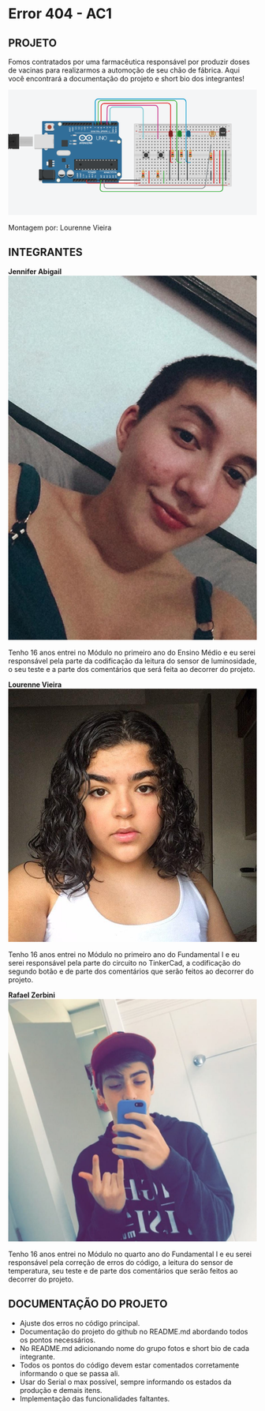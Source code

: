 # Error 404 - AC1 

## PROJETO
Fomos contratados por uma farmacêutica responsável por produzir doses de vacinas para realizarmos a automoção de seu chão de fábrica.
Aqui você encontrará a documentação do projeto e short bio dos integrantes!

![](https://github.com/Error404-3RA/Arduino_AC1/blob/main/Ac1-esquema.png)

Montagem por: Lourenne Vieira

## INTEGRANTES
**Jennifer Abigail**
![](https://github.com/Error404-3RA/Arduino_AC1/blob/main/WhatsApp%20Image%202021-03-28%20at%2014.54.28.jpeg)

Tenho 16 anos entrei no Módulo no primeiro ano do Ensino Médio e eu serei responsável pela parte da codificação da leitura do sensor de luminosidade, o seu teste e a parte dos comentários que será feita ao decorrer do projeto.

**Lourenne Vieira**
![](https://github.com/Error404-3RA/Arduino_AC1/blob/main/Lourenne.jfif)

Tenho 16 anos entrei no Módulo no primeiro ano do Fundamental I e eu serei responsável pela parte do circuito no TinkerCad, a codificação do segundo botão e de parte dos comentários que serão feitos ao decorrer do projeto.

**Rafael Zerbini**
![](https://github.com/Error404-3RA/Arduino_AC1/blob/main/WhatsApp%20Image%202021-03-28%20at%2014.57.48.jpeg)

Tenho 16 anos entrei no Módulo no quarto ano do Fundamental I e eu serei responsável pela correção de erros do código, a leitura do sensor de temperatura, seu teste e de parte dos comentários que serão feitos ao decorrer do projeto.

## DOCUMENTAÇÃO DO PROJETO
- Ajuste dos erros no código principal.
- Documentação do projeto do github no README.md abordando todos os pontos necessários.
- No README.md adicionando nome do grupo fotos e short bio de cada integrante.
- Todos os pontos do código devem estar comentados corretamente informando o que se passa ali.
- Usar do Serial o max possível, sempre informando os estados da produção e demais itens.
- Implementação das funcionalidades faltantes.

